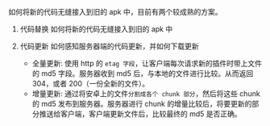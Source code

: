 如何将新的代码无缝接入到旧的 apk 中，目前有两个较成熟的方案。

1. 代码替换
   如何将新的代码无缝接入到旧的 apk 中
2. 代码更新
   如何感知服务器端的代码更新，并如何下载更新

   - 全量更新:
     使用 http 的 `etag 字段`，让客户端每次请求新的插件时带上文件的 md5 字段。服务器收到 md5 后，与本地的文件进行比较。从而返回 304，或者 200（一份全新的文件）。
   - 增量更新:
     通过将安卓上的文件`分割成各个 chunk 部分`，然后将这些 chunk 的 md5 发布到服务器。服务器进行 chunk 的增量比较后，将要更新的部分推送给客户端，客户端更新文件后，比较最终的 md5 是否正确。
